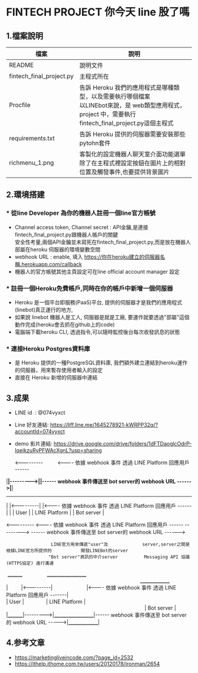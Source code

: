 # FINTECH PROJECT  你今天 line 股了嗎
## 1.檔案說明
 檔案|說明   
  ------------------------ | ---------------------------  
 README                     |   說明文件   
 fintech_final_project.py   |  主程式所在 
 Procfile                   |  告訴 Heroku 我們的應用程式是哪種類型，以及需要執行哪個檔案<br /> 以LINEbot來說，是 web類型應用程式，project 中，需要執行 fintech_final_project.py這個主程式
 requirements.txt           | 告訴 Heroku 提供的伺服器需要安裝那些pytohn套件
 richmenu_1.png             | 客製化的設定機器人聊天室介面功能選單<br />除了在主程式裡設定按鈕在圖片上的相對位置及觸發事件,也要提供背景圖片

## 2.環境搭建
### * 從line Developer 為你的機器人註冊一個line官方帳號
   * Channel access token, Channel secret : API金鑰,是連接fintech_final_project.py跟機器人帳戶的關鍵<br />
                                          安全性考量,兩個API金鑰並未寫死在fintech_final_project.py,而是放在機器人部屬在heroku
                                          伺服器的環境變數空間
   * webhook URL                          : enable, 填入 https://你在heroku建立的伺服器名稱.herokuapp.com/callback
   * 機器人的官方帳號其他主頁設定可在line official account manager 設定

### * 註冊一個Heroku免費帳戶,同時在你的帳戶中新增一個伺服器
   * Heroku 是一個平台即服務(PaaS)平台, 提供的伺服器才是我們的應用程式(linebot)真正運行的地方, 
   * 如果說 linebot 機器人是工人, 伺服器是就是工廠, 要運作就要透過"部屬"這個動作完成(heroku會去抓在github上的code)
   * 電腦端下載heroku CLI, 透過指令,可以隨時監控後台每次收發訊息的狀態
   
### * 連接Heroku Postgres資料庫
   * 是 Heroku 提供的一種PostgreSQL資料庫, 我們額外建立連結到heroku運作的伺服器，用來暫存使用者輸入的設定
   * 直接在 Heroku 新增的伺服器中連結

## 3.成果
   * LINE id &nbsp;: 
      @074vyxct
   * Line 好友連結: 
      https://liff.line.me/1645278921-kWRPP32q/?accountId=074vyxct
   * demo 影片連結: 
      https://drive.google.com/drive/folders/1dFTDaoglcOdrP-IqejkzuRyPFWAcXgnL?usp=sharing

        <---------&nbsp;&nbsp;&nbsp;&nbsp;&nbsp;&nbsp;&nbsp;&nbsp;&nbsp;&nbsp;<---- 依據 webhook 事件 透過 LINE Platform 回應用戶 ------                

|________|--------->|__________________________|------ webhook 事件傳送至 bot server的 webhook URL ------>|__________________|
 _______            _________________________                                                            __________________
|       |<---------|                         |<---- 依據 webhook 事件 透過 LINE Platform 回應用戶 ------|                  | 
| User  |          |      LINE Platform      |                                                          |    Bot server    |

<---------                         <---- 依據 webhook 事件 透過 LINE Platform 回應用戶 ------
        --------->                         ------ webhook 事件傳送至 bot server的 webhook URL ------>
                 
                     LINE官方用來傳遞"user"及             server,server之間是根據LINE官方所提供的           開發LINEBot的server
                    "Bot server"資訊的中介server          Messaging API 協議(HTTPS協定) 進行溝通






&nbsp;**______**&nbsp;&ensp;&emsp;&emsp;&emsp;&emsp;**________________** &emsp;&emsp;&emsp;&emsp;&emsp;&emsp;&emsp;&emsp;&emsp;&emsp;&emsp;&emsp;&emsp;&emsp;&emsp;&emsp;&emsp;&emsp;&emsp;&emsp;&emsp;&emsp;&emsp;&emsp;&emsp;&emsp;**____________**<br />
| &emsp;&emsp; |<---------| &nbsp;&emsp;&emsp;&emsp;&emsp;&emsp;&emsp;|<---- 依據 webhook 事件 透過 LINE Platform 回應用戶 -------|<br />
| User | &emsp;&emsp;&emsp;&emsp;| LINE Platform | &nbsp;&nbsp;&emsp;&emsp;&emsp;&emsp;&emsp;&emsp;&emsp;&emsp;&emsp;&emsp;&emsp;&emsp;&emsp;&emsp;&emsp;&emsp;&emsp;&emsp;&emsp;&emsp;&emsp;&emsp;&emsp;&emsp;&emsp;&emsp; | Bot server |<br />
|**______**|--------->|**________________**|------ webhook 事件傳送至 bot server的 webhook URL ----->|**____________**| <br />





## 4.参考文章
* https://marketingliveincode.com/?page_id=2532
* https://ithelp.ithome.com.tw/users/20120178/ironman/2654
